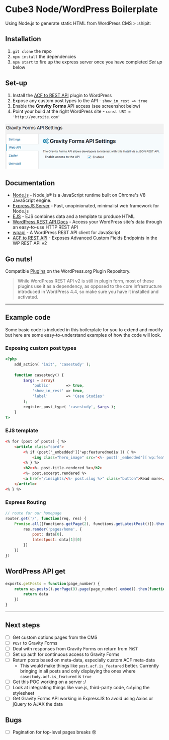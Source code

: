# Cube3 Node/WordPress Boilerplate

Using Node.js to generate static HTML from WordPress CMS > :shipit:

## Installation
1. `git clone` the repo
1. `npm install` the dependencies
1. `npm start` to fire up the express server once you have completed _Set up_ below

## Set-up
1. Install the [ACF to REST API](http://github.com/airesvsg/acf-to-rest-api) plugin to WordPress
1. Expose any custom post types to the API - `show_in_rest => true`
1. Enable the __Gravity Forms__ API access (see screenshot below)
1. Point your build at the right WordPress site - `const URI = 'http://yoursite.com'`

![gravity Forms API Settings](/_docs/gravity-forms-api-settings.png)

## Documentation
- [Node.js](https://nodejs.org/en/) - Node.js® is a JavaScript runtime built on Chrome's V8 JavaScript engine.
- [ExpressJS Server](https://expressjs.com/) - Fast, unopinionated, minimalist web framework for Node.js
- [EJS](http://www.embeddedjs.com/) - EJS combines data and a template to produce HTML
- [WordPress REST API Docs](http://v2.wp-api.org/) - Access your WordPress site's data through an easy-to-use HTTP REST API
- [wpapi](https://www.npmjs.com/package/wpapi#collection-pagination) - A WordPress REST API client for JavaScript
- [ACF to REST API](http://github.com/airesvsg/acf-to-rest-api) - Exposes Advanced Custom Fields Endpoints in the WP REST API v2

## Go nuts!
Compatible [Plugins](http://v2.wp-api.org/guide/plugins/) on the WordPress.org Plugin Repository.

> While WordPress REST API v2 is still in plugin form, most of these plugins use it as a dependency, as opposed to the core infrastructure introduced in WordPress 4.4, so make sure you have it installed and activated.

_____

## Example code

Some basic code is included in this boilerplate for you to extend and modify
but here are some easy-to-understand examples of how the code will look.

### Exposing custom post types
```php
<?php
    add_action( 'init', 'casestudy' );

    function casestudy() {
        $args = array(
            'public'       => true,
            'show_in_rest' => true,
            'label'        => 'Case Studies'
        );
        register_post_type( 'casestudy', $args );
    }
?>
```

### EJS template
```html
<% for (post of posts) { %>
    <article class="card">
        <% if (post['_embedded']['wp:featuredmedia']) { %>
            <img class="hero_image" src="<%- post['_embedded']['wp:featuredmedia'][0].source_url %>" alt="<%- post.title.rendered %>">
        <% } %>
        <h2><%- post.title.rendered %></h2>
        <%- post.excerpt.rendered %>
        <a href="/insights/<%- post.slug %>" class="button">Read more</a>
    </article>
<% } %>
```

### Express Routing
```js
// route for our homepage
router.get('/', function(req, res) {
	Promise.all([functions.getPage(2), functions.getLatestPost()]).then(function(data) {
		res.render('pages/home', {
			post: data[0],
			latestpost: data[1][0]
		})
	})
})
```

## WordPress API get
```js
exports.getPosts = function(page_number) {
	return wp.posts().perPage(9).page(page_number).embed().then(function(data) {
		return data
	})
}
```

_____

## Next steps
- [ ] Get custom options pages from the CMS
- [ ] `POST` to Gravity Forms
- [ ] Deal with responses from Gravity Forms on return from `POST`
- [ ] Set up auth for continuous access to Gravity Forms
- [ ] Return posts based on meta-data, especially custom ACF meta-data
  - This would make things like `post.acf.is_featured` better. Currently bringing in all posts and only displaying the ones where `casestudy.acf.is_featured` is `true`
- [ ] Get this POC working on a server :/
- [ ] Look at integrating things like vue.js, third-party code, `Gulp`ing the stylesheet
- [ ] Get Gravity Forms API working in ExpressJS to avoid using Axios or jQuery to AJAX the data

## Bugs
- [ ] Pagination for top-level pages breaks :cry:
